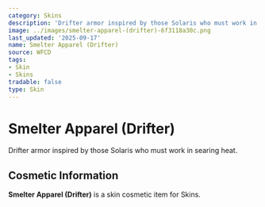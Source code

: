 ```yaml
---
category: Skins
description: 'Drifter armor inspired by those Solaris who must work in searing heat. '
image: ../images/smelter-apparel-(drifter)-6f3118a30c.png
last_updated: '2025-09-17'
name: Smelter Apparel (Drifter)
source: WFCD
tags:
- Skin
- Skins
tradable: false
type: Skin
---
```


# Smelter Apparel (Drifter)

Drifter armor inspired by those Solaris who must work in searing heat. 

## Cosmetic Information

**Smelter Apparel (Drifter)** is a skin cosmetic item for Skins.

